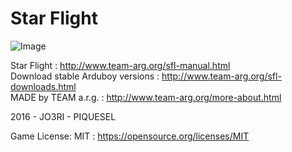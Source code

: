 # Star Flight
![Image](http://www.team-arg.org/masterfiles/team-arg-sfl/images/banner-ID-26.png)

Star Flight : http://www.team-arg.org/sfl-manual.html  
Download stable Arduboy versions :  http://www.team-arg.org/sfl-downloads.html  
MADE by TEAM a.r.g. : http://www.team-arg.org/more-about.html

2016 - JO3RI - PIQUESEL

Game License: MIT : https://opensource.org/licenses/MIT
